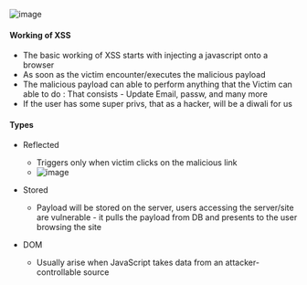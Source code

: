![image](https://user-images.githubusercontent.com/51809378/139433794-b758d030-8403-400c-a9a3-e9cc371ab4a9.png)

#### Working of XSS
+ The basic working of XSS starts with injecting a javascript onto a browser
+ As soon as the victim encounter/executes the malicious payload
+ The malicious payload can able to perform anything that the Victim can able to do : That consists - Update Email, passw, and many more
+ If the user has some super privs, that as a hacker, will be a diwali for us  
#### Types
+ Reflected
    + Triggers only when victim clicks on the malicious link
    + ![image](https://user-images.githubusercontent.com/51809378/139435920-a1e93037-ebc5-42f4-bb6c-5248319c4358.png)

+ Stored
    + Payload will be stored on the server, users accessing the server/site are vulnerable - it pulls the payload from DB and presents to the user browsing the site
+ DOM
    + Usually arise when JavaScript takes data from an attacker-controllable source
